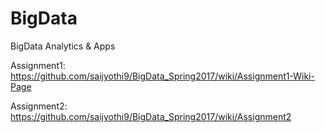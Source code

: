 # BigData
BigData Analytics &amp; Apps


Assignment1:
https://github.com/saijyothi9/BigData_Spring2017/wiki/Assignment1-Wiki-Page


Assignment2:
https://github.com/saijyothi9/BigData_Spring2017/wiki/Assignment2
